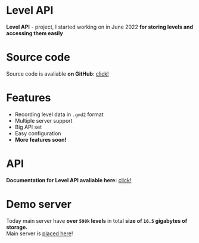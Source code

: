 # Level API

**Level API** - project, I started working on in June 2022 **for storing levels and accessing them easily**
<br>

# Source code

Source code is avaliable **on GitHub**: [click!](https://github.com/SergeyMC9730/levelapi)

# Features
- Recording level data in `.gmd2` format
- Multiple server support
- Big API set
- Easy configuration
- **More features soon!**

# API
**Documentation for Level API avaliable here:** [click!](/api/)

# Demo server

Today main server have **over `590k` levels** in total **size of `16.5` gigabytes of storage.**
<br>
Main server is [placed here](https://levelapi.dogotrigger.xyz)!